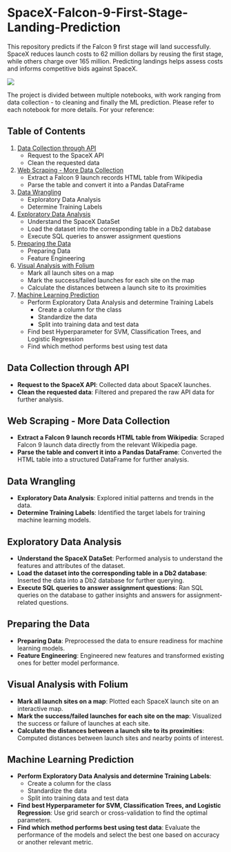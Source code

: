 # SpaceX-Falcon-9-First-Stage-Landing-Prediction
This repository predicts if the Falcon 9 first stage will land successfully. SpaceX reduces launch costs to 62 million dollars by reusing the first stage, while others charge over 165 million. Predicting landings helps assess costs and informs competitive bids against SpaceX.

![](https://cf-courses-data.s3.us.cloud-object-storage.appdomain.cloud/IBMDeveloperSkillsNetwork-DS0701EN-SkillsNetwork/lab_v2/images/landing_1.gif)

The project is divided between multiple notebooks, with work ranging from data collection - to cleaning and finally the ML prediction. Please refer to each notebook for more details. 
For your reference:
## Table of Contents
1. [Data Collection through API](#data-collection-through-api)
    - Request to the SpaceX API
    - Clean the requested data
2. [Web Scraping - More Data Collection](#web-scraping-more-data-collection)
    - Extract a Falcon 9 launch records HTML table from Wikipedia
    - Parse the table and convert it into a Pandas DataFrame
3. [Data Wrangling](#data-wrangling)
    - Exploratory Data Analysis
    - Determine Training Labels
4. [Exploratory Data Analysis](#exploratory-data-analysis)
    - Understand the SpaceX DataSet
    - Load the dataset into the corresponding table in a Db2 database
    - Execute SQL queries to answer assignment questions
5. [Preparing the Data](#preparing-the-data)
    - Preparing Data
    - Feature Engineering
6. [Visual Analysis with Folium](#visual-analysis-with-folium)
    - Mark all launch sites on a map
    - Mark the success/failed launches for each site on the map
    - Calculate the distances between a launch site to its proximities
7. [Machine Learning Prediction](#machine-learning-prediction)
    - Perform Exploratory Data Analysis and determine Training Labels
        * Create a column for the class
        * Standardize the data
        * Split into training data and test data
    - Find best Hyperparameter for SVM, Classification Trees, and Logistic Regression
    - Find which method performs best using test data

## Data Collection through API
- **Request to the SpaceX API**: Collected data about SpaceX launches.
- **Clean the requested data**: Filtered and prepared the raw API data for further analysis.

## Web Scraping - More Data Collection
- **Extract a Falcon 9 launch records HTML table from Wikipedia**: Scraped Falcon 9 launch data directly from the relevant Wikipedia page.
- **Parse the table and convert it into a Pandas DataFrame**: Converted the HTML table into a structured DataFrame for further analysis.

## Data Wrangling
- **Exploratory Data Analysis**: Explored initial patterns and trends in the data.
- **Determine Training Labels**: Identified the target labels for training machine learning models.

## Exploratory Data Analysis
- **Understand the SpaceX DataSet**: Performed analysis to understand the features and attributes of the dataset.
- **Load the dataset into the corresponding table in a Db2 database**: Inserted the data into a Db2 database for further querying.
- **Execute SQL queries to answer assignment questions**: Ran SQL queries on the database to gather insights and answers for assignment-related questions.

## Preparing the Data
- **Preparing Data**: Preprocessed the data to ensure readiness for machine learning models.
- **Feature Engineering**: Engineered new features and transformed existing ones for better model performance.

## Visual Analysis with Folium
- **Mark all launch sites on a map**: Plotted each SpaceX launch site on an interactive map.
- **Mark the success/failed launches for each site on the map**: Visualized the success or failure of launches at each site.
- **Calculate the distances between a launch site to its proximities**: Computed distances between launch sites and nearby points of interest.

## Machine Learning Prediction
- **Perform Exploratory Data Analysis and determine Training Labels**:
    * Create a column for the class
    * Standardize the data
    * Split into training data and test data
- **Find best Hyperparameter for SVM, Classification Trees, and Logistic Regression**: Use grid search or cross-validation to find the optimal parameters.
- **Find which method performs best using test data**: Evaluate the performance of the models and select the best one based on accuracy or another relevant metric.

